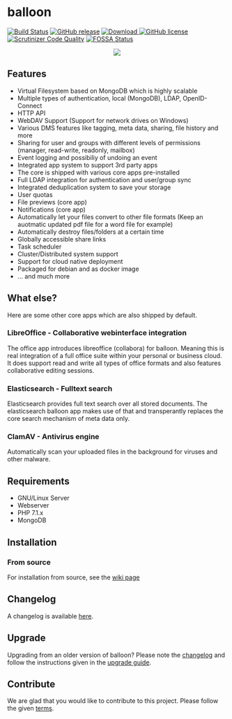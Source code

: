 # balloon

[![Build Status](https://travis-ci.org/gyselroth/balloon.svg?branch=dev)](https://travis-ci.org/gyselroth/balloon)
[![GitHub release](https://img.shields.io/github/release/gyselroth/balloon.svg)](https://github.com/gyselroth/balloon/releases)
[ ![Download](https://api.bintray.com/packages/gyselroth/balloon/balloon/images/download.svg) ](https://bintray.com/gyselroth/balloon/balloon/_latestVersion) 
 [![GitHub license](https://img.shields.io/badge/license-GPL-blue.svg)](https://raw.githubusercontent.com/gyselroth/balloon/master/LICENSE)
[![Scrutinizer Code Quality](https://scrutinizer-ci.com/g/gyselroth/balloon/badges/quality-score.png?b=dev)](https://scrutinizer-ci.com/g/gyselroth/balloon/?branch=dev)
[![FOSSA Status](https://app.fossa.io/api/projects/git%2Bgithub.com%2Fgyselroth%2Fballoon.svg?type=shield)](https://app.fossa.io/projects/git%2Bgithub.com%2Fgyselroth%2Fballoon?ref=badge_shield)

<p align="center">
    <img src="https://raw.githubusercontent.com/gyselroth/balloon-client-desktop/master/app/img/balloon-startup.png"/>
</p>

## Features

* Virtual Filesystem based on MongoDB which is highly scalable
* Multiple types of authentication, local (MongoDB), LDAP, OpenID-Connect
* HTTP API
* WebDAV Support (Support for network drives on Windows)
* Various DMS features like tagging, meta data, sharing, file history and more
* Sharing for user and groups with different levels of permissions (manager, read-write, readonly, mailbox)
* Event logging and possibiliy of undoing an event
* Integrated app system to support 3rd party apps
* The core is shipped with various core apps pre-installed
* Full LDAP integration for authentication and user/group sync
* Integrated deduplication system to save your storage
* User quotas
* File previews (core app)
* Notifications (core app)
* Automatically let your files convert to other file formats (Keep an auotmatic updated pdf file for a word file for example)
* Automatically destroy files/folders at a certain time
* Globally accessible share links 
* Task scheduler
* Cluster/Distributed system support
* Support for cloud native deployment
* Packaged for debian and as docker image
* ... and much more

## What else?

Here are some other core apps which are also shipped by default.

### LibreOffice - Collaborative webinterface integration

The office app introduces libreoffice (collabora) for balloon. Meaning this is real integration of a full office suite within your personal or business cloud. It does support read and write all types of office formats and also features collaborative editing sessions.

### Elasticsearch - Fulltext search

Elasticsearch provides full text search over all stored documents. The elasticsearch balloon app makes use of that and transperantly replaces the core search mechanism of meta data only.

### ClamAV - Antivirus engine

Automatically scan your uploaded files in the background for viruses and other malware.

## Requirements

* GNU/Linux Server
* Webserver
* PHP 7.1.x
* MongoDB

## Installation
### From source
For installation from source, see the [wiki page](https://github.com/gyselroth/balloon/wiki/Install-balloon-from-source-(v2))

## Changelog
A changelog is available [here](https://github.com/gyselroth/balloon/CHANGELOG.md).

## Upgrade
Upgrading from an older version of balloon? Please note the [changelog](https://github.com/gyselroth/balloon/CHANGELOG.md) and follow the instructions given 
in the [upgrade guide](https://github.com/gyselroth/balloon/UPGRADE.md).

## Contribute
We are glad that you would like to contribute to this project. Please follow the given [terms](https://github.com/gyselroth/balloon/CONTRIBUTE.md).
